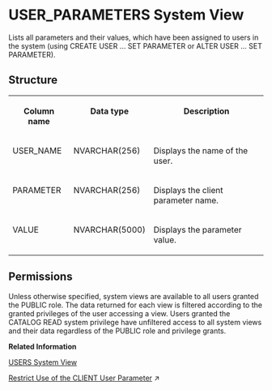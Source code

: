 <!-- loio2102244575191014a7bde2c7e6b52081 -->

# USER\_PARAMETERS System View

Lists all parameters and their values, which have been assigned to users in the system \(using CREATE USER ... SET PARAMETER or ALTER USER ... SET PARAMETER\).



<a name="loio2102244575191014a7bde2c7e6b52081___u_s_e_r__p_a_r_a_m_e_t_e_r_s_1struct_USER_PARAMETERS"/>

## Structure


<table>
<tr>
<th valign="top">

Column name

</th>
<th valign="top">

Data type

</th>
<th valign="top">

Description

</th>
</tr>
<tr>
<td valign="top">

USER\_NAME

</td>
<td valign="top">

NVARCHAR\(256\)

</td>
<td valign="top">

Displays the name of the user.

</td>
</tr>
<tr>
<td valign="top">

PARAMETER

</td>
<td valign="top">

NVARCHAR\(256\)

</td>
<td valign="top">

Displays the client parameter name.

</td>
</tr>
<tr>
<td valign="top">

VALUE

</td>
<td valign="top">

NVARCHAR\(5000\)

</td>
<td valign="top">

Displays the parameter value.

</td>
</tr>
</table>



<a name="loio2102244575191014a7bde2c7e6b52081__section_ky3_yyz_2zb"/>

## Permissions

Unless otherwise specified, system views are available to all users granted the PUBLIC role. The data returned for each view is filtered according to the granted privileges of the user accessing a view. Users granted the CATALOG READ system privilege have unfiltered access to all system views and their data regardless of the PUBLIC role and privilege grants.

**Related Information**  


[USERS System View](users-system-view-2102609.md "Lists all users.")

[Restrict Use of the CLIENT User Parameter](https://help.sap.com/viewer/f9c5015e72e04fffa14d7d4f7267d897/2024_3_QRC/en-US/91af0e7d50a14936a388618974ef8dc1.html "Allow only authorized technical users to overwrite the value of the CLIENT parameter for a database connection or the value of the $$client$$ parameter in an SQL query.") :arrow_upper_right:

